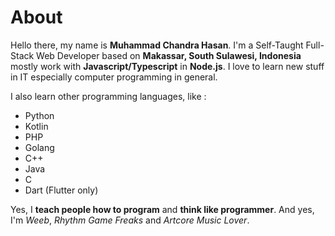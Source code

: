 # About
Hello there, my name is **Muhammad Chandra Hasan**. I'm a Self-Taught Full-Stack Web Developer based on **Makassar, South Sulawesi, Indonesia** mostly work with **Javascript/Typescript** in **Node.js**. I love to learn new stuff in IT especially computer programming in general.

I also learn other programming languages, like :

- Python
- Kotlin
- PHP
- Golang
- C++
- Java
- C
- Dart (Flutter only)

Yes, I **teach people how to program** and **think like programmer**. And yes, I'm *Weeb*, *Rhythm Game Freaks* and *Artcore Music Lover*.